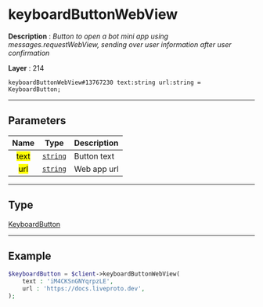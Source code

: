 # keyboardButtonWebView

**Description** : *Button to open a bot mini app using messages\.requestWebView, sending over user information after user confirmation*

**Layer** : 214

```tl
keyboardButtonWebView#13767230 text:string url:string = KeyboardButton;
```

---

## Parameters

| Name | Type | Description |
| :---: | :---: | :--- |
| <mark>text</mark> | [`string`](type/string) | Button text |
| <mark>url</mark> | [`string`](type/string) | Web app url |

---

## Type

[KeyboardButton](type/KeyboardButton)

---

## Example

```php
$keyboardButton = $client->keyboardButtonWebView(
	text : 'iM4CKSnGNYqrpzLE',
	url : 'https://docs.liveproto.dev',
);
```